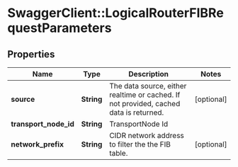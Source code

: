 # SwaggerClient::LogicalRouterFIBRequestParameters

## Properties
Name | Type | Description | Notes
------------ | ------------- | ------------- | -------------
**source** | **String** | The data source, either realtime or cached. If not provided, cached data is returned. | [optional] 
**transport_node_id** | **String** | TransportNode Id | 
**network_prefix** | **String** | CIDR network address to filter the the FIB table. | [optional] 


